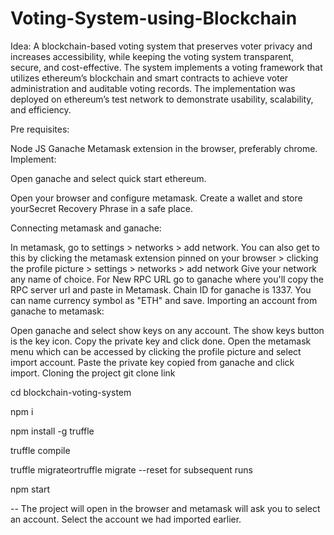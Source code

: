 # Voting-System-using-Blockchain
Idea: A blockchain-based voting system that preserves voter privacy and increases accessibility, while keeping the voting system transparent, secure, and cost-effective. The system implements a voting framework that utilizes ethereum’s blockchain and smart contracts to achieve voter administration and auditable voting records. The implementation was deployed on ethereum’s test network to demonstrate usability, scalability, and efficiency.

Pre requisites:

Node JS
Ganache
Metamask extension in the browser, preferably chrome.
Implement:

Open ganache and select quick start ethereum.

Open your browser and configure metamask. Create a wallet and store yourSecret Recovery Phrase in a safe place.

Connecting metamask and ganache:

In metamask, go to settings > networks > add network. You can also get to this by clicking the metamask extension pinned on your browser > clicking the profile picture > settings > networks > add network
Give your network any name of choice.
For New RPC URL go to ganache where you'll copy the RPC server url and paste in Metamask.
Chain ID for ganache is 1337.
You can name currency symbol as "ETH" and save.
Importing an account from ganache to metamask:

Open ganache and select show keys on any account. The show keys button is the key icon.
Copy the private key and click done.
Open the metamask menu which can be accessed by clicking the profile picture and select import account.
Paste the private key copied from ganache and click import.
Cloning the project
git clone link

cd blockchain-voting-system

npm i

npm install -g truffle

truffle compile

truffle migrateortruffle migrate --reset for subsequent runs

npm start

-- The project will open in the browser and metamask will ask you to select an account. Select the account we had imported earlier.


